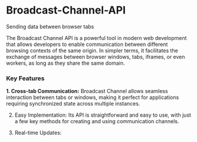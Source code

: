 # Broadcast-Channel-API
Sending data between browser tabs

The Broadcast Channel API is a powerful tool in modern web development that allows developers to enable communication between different browsing contexts of the same origin. In simpler terms, it facilitates the exchange of messages between browser windows, tabs, iframes, or even workers, as long as they share the same domain.

### Key Features ### 

**1. Cross-tab Communication:**
Broadcast Channel allows seamless interaction between tabs or windows, making it perfect for applications requiring synchronized state across multiple instances.

2.  Easy Implementation:
Its API is straightforward and easy to use, with just a few key methods for creating and using communication channels.

3.  Real-time Updates:

